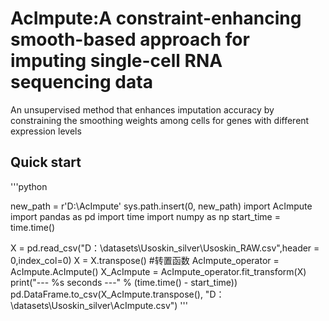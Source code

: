 # AcImpute:A constraint-enhancing smooth-based approach for imputing single-cell RNA sequencing data

 An unsupervised method that enhances imputation accuracy by constraining the smoothing weights among cells for genes with different expression levels

## Quick start
'''python

new_path = r'D:\AcImpute'
sys.path.insert(0, new_path)
import AcImpute
import pandas as pd
import time
import numpy as np
start_time = time.time()

X = pd.read_csv("D：\datasets\Usoskin_silver\Usoskin_RAW.csv",header = 0,index_col=0)
X = X.transpose()  #转置函数
AcImpute_operator = AcImpute.AcImpute()
X_AcImpute = AcImpute_operator.fit_transform(X)
print("--- %s seconds ---" % (time.time() - start_time))
pd.DataFrame.to_csv(X_AcImpute.transpose(), "D：\datasets\Usoskin_silver\AcImpute.csv")
'''
